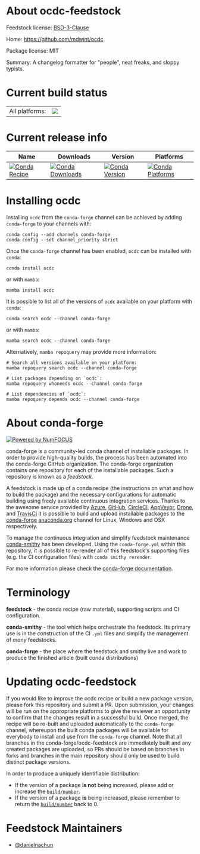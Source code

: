 About ocdc-feedstock
====================

Feedstock license: [BSD-3-Clause](https://github.com/conda-forge/ocdc-feedstock/blob/main/LICENSE.txt)

Home: https://github.com/mdwint/ocdc

Package license: MIT

Summary: A changelog formatter for "people", neat freaks, and sloppy typists.

Current build status
====================


<table><tr><td>All platforms:</td>
    <td>
      <a href="https://dev.azure.com/conda-forge/feedstock-builds/_build/latest?definitionId=25136&branchName=main">
        <img src="https://dev.azure.com/conda-forge/feedstock-builds/_apis/build/status/ocdc-feedstock?branchName=main">
      </a>
    </td>
  </tr>
</table>

Current release info
====================

| Name | Downloads | Version | Platforms |
| --- | --- | --- | --- |
| [![Conda Recipe](https://img.shields.io/badge/recipe-ocdc-green.svg)](https://anaconda.org/conda-forge/ocdc) | [![Conda Downloads](https://img.shields.io/conda/dn/conda-forge/ocdc.svg)](https://anaconda.org/conda-forge/ocdc) | [![Conda Version](https://img.shields.io/conda/vn/conda-forge/ocdc.svg)](https://anaconda.org/conda-forge/ocdc) | [![Conda Platforms](https://img.shields.io/conda/pn/conda-forge/ocdc.svg)](https://anaconda.org/conda-forge/ocdc) |

Installing ocdc
===============

Installing `ocdc` from the `conda-forge` channel can be achieved by adding `conda-forge` to your channels with:

```
conda config --add channels conda-forge
conda config --set channel_priority strict
```

Once the `conda-forge` channel has been enabled, `ocdc` can be installed with `conda`:

```
conda install ocdc
```

or with `mamba`:

```
mamba install ocdc
```

It is possible to list all of the versions of `ocdc` available on your platform with `conda`:

```
conda search ocdc --channel conda-forge
```

or with `mamba`:

```
mamba search ocdc --channel conda-forge
```

Alternatively, `mamba repoquery` may provide more information:

```
# Search all versions available on your platform:
mamba repoquery search ocdc --channel conda-forge

# List packages depending on `ocdc`:
mamba repoquery whoneeds ocdc --channel conda-forge

# List dependencies of `ocdc`:
mamba repoquery depends ocdc --channel conda-forge
```


About conda-forge
=================

[![Powered by
NumFOCUS](https://img.shields.io/badge/powered%20by-NumFOCUS-orange.svg?style=flat&colorA=E1523D&colorB=007D8A)](https://numfocus.org)

conda-forge is a community-led conda channel of installable packages.
In order to provide high-quality builds, the process has been automated into the
conda-forge GitHub organization. The conda-forge organization contains one repository
for each of the installable packages. Such a repository is known as a *feedstock*.

A feedstock is made up of a conda recipe (the instructions on what and how to build
the package) and the necessary configurations for automatic building using freely
available continuous integration services. Thanks to the awesome service provided by
[Azure](https://azure.microsoft.com/en-us/services/devops/), [GitHub](https://github.com/),
[CircleCI](https://circleci.com/), [AppVeyor](https://www.appveyor.com/),
[Drone](https://cloud.drone.io/welcome), and [TravisCI](https://travis-ci.com/)
it is possible to build and upload installable packages to the
[conda-forge](https://anaconda.org/conda-forge) [anaconda.org](https://anaconda.org/)
channel for Linux, Windows and OSX respectively.

To manage the continuous integration and simplify feedstock maintenance
[conda-smithy](https://github.com/conda-forge/conda-smithy) has been developed.
Using the ``conda-forge.yml`` within this repository, it is possible to re-render all of
this feedstock's supporting files (e.g. the CI configuration files) with ``conda smithy rerender``.

For more information please check the [conda-forge documentation](https://conda-forge.org/docs/).

Terminology
===========

**feedstock** - the conda recipe (raw material), supporting scripts and CI configuration.

**conda-smithy** - the tool which helps orchestrate the feedstock.
                   Its primary use is in the construction of the CI ``.yml`` files
                   and simplify the management of *many* feedstocks.

**conda-forge** - the place where the feedstock and smithy live and work to
                  produce the finished article (built conda distributions)


Updating ocdc-feedstock
=======================

If you would like to improve the ocdc recipe or build a new
package version, please fork this repository and submit a PR. Upon submission,
your changes will be run on the appropriate platforms to give the reviewer an
opportunity to confirm that the changes result in a successful build. Once
merged, the recipe will be re-built and uploaded automatically to the
`conda-forge` channel, whereupon the built conda packages will be available for
everybody to install and use from the `conda-forge` channel.
Note that all branches in the conda-forge/ocdc-feedstock are
immediately built and any created packages are uploaded, so PRs should be based
on branches in forks and branches in the main repository should only be used to
build distinct package versions.

In order to produce a uniquely identifiable distribution:
 * If the version of a package **is not** being increased, please add or increase
   the [``build/number``](https://docs.conda.io/projects/conda-build/en/latest/resources/define-metadata.html#build-number-and-string).
 * If the version of a package **is** being increased, please remember to return
   the [``build/number``](https://docs.conda.io/projects/conda-build/en/latest/resources/define-metadata.html#build-number-and-string)
   back to 0.

Feedstock Maintainers
=====================

* [@danielnachun](https://github.com/danielnachun/)

